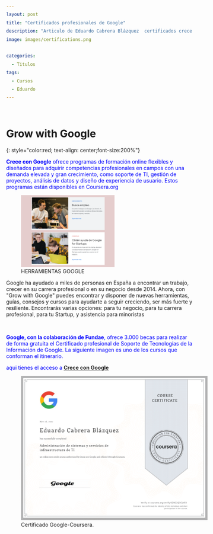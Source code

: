 ```yaml
---
layout: post
title: "Certificados profesionales de Google"
description: "Articulo de Eduardo Cabrera Blázquez  certificados crece con Google"
image: images/certifications.png

categories:
  - Titulos
tags:
  - Cursos
  - Eduardo
---
```



<a name="inicio-articulo">
 <figure style="width: 70%" class="align-center">
  <img src="https://eduardo-cabrera.github.io/images/separador.png" alt="">
  </figure> 


# Grow with Google 
{: style="color:red;  text-align: center;font-size:200%"} 

 

<style>
div {
  text-align: justify;
  text-justify: inter-word;
  LINE-HEIGHT:1.6; 
}
</style>

<span style="color:blue"> **Crece con Google** ofrece programas de formación online flexibles y diseñados para adquirir competencias profesionales en campos con una demanda elevada y gran crecimiento, como soporte de TI, gestión de proyectos, análisis de datos y diseño de experiencia de usuario. Estos programas están disponibles en Coursera.org</span>

  <figure style="width: 50%" class="align-right">
 <img src="/images/herramienta-google.png" alt="">
  <figcaption>HERRAMIENTAS GOOGLE</figcaption>
</figure> 

Google ha ayudado a miles de personas en España a encontrar un trabajo, crecer en su carrera profesional o en su negocio desde 2014. Ahora, con "Grow with Google" puedes encontrar y disponer de nuevas herramientas, guías, consejos y cursos para ayudarte a seguir creciendo, ser más fuerte y resiliente. Encontrarás varias opciones: para tu negocio, para tu carrera profesional, para tu Startup, y asistencia para minoristas

<br/>

<span style="color:blue"> **Google, con la colaboración de Fundae**, ofrece 3.000 becas para realizar de forma gratuita el Certificado profesional de Soporte de Tecnologías de la Información de Google. La siguiente imagen es uno de los cursos que conforman el itinerario.</span>

<span style="color:blue"> aqui tienes el acceso a  <a target='_blank' href="https://grow.google/intl/es">**Crece con Google**</a></span>

<figure style="width: 100%" class="align-center">
  <img src="/images/administrador de sistemas.png" alt="Certificado Administrador de sistemas Eduardo Cabrera">
  <figcaption>Certificado Google-Coursera.</figcaption>
</figure>






<div>
 
</div>

